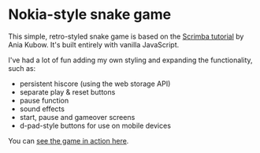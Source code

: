 # Nokia-style snake game

This simple, retro-styled snake game is based on the [Scrimba tutorial](https://scrimba.com/learn/snakegame) by Ania Kubow. It's built entirely with vanilla JavaScript.

I've had a lot of fun adding my own styling and expanding the functionality, such as:

- persistent hiscore (using the web storage API)
- separate play & reset buttons
- pause function
- sound effects
- start, pause and gameover screens
- d-pad-style buttons for use on mobile devices

You can [see the game in action here](https://mercboy-snake.netlify.app/).
